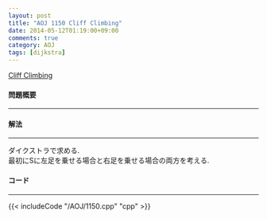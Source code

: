```yaml
---
layout: post
title: "AOJ 1150 Cliff Climbing"
date: 2014-05-12T01:19:00+09:00
comments: true
category: AOJ
tags: [dijkstra]
---
```


[Cliff Climbing](http://judge.u-aizu.ac.jp/onlinejudge/description.jsp?id=1150)

#### 問題概要

****

#### 解法

****

ダイクストラで求める.  
最初にSに左足を乗せる場合と右足を乗せる場合の両方を考える.

#### コード

****

{{< includeCode "/AOJ/1150.cpp" "cpp" >}}

